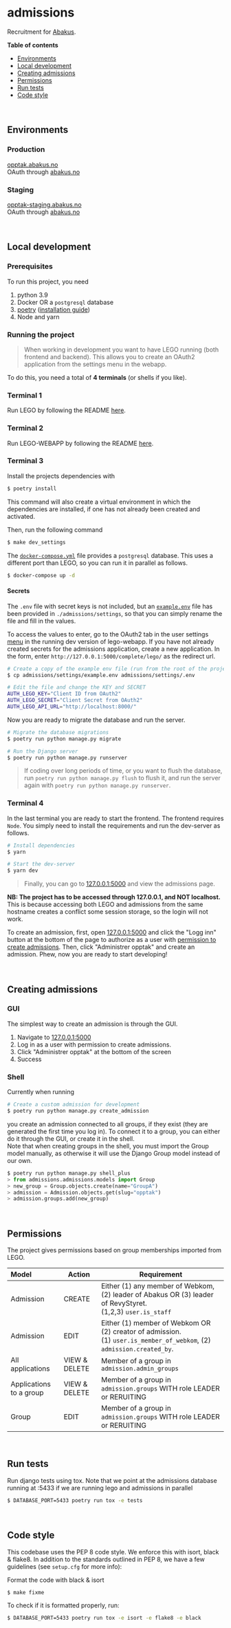# admissions

Recruitment for [Abakus](https://abakus.no/).

**Table of contents**

- [Environments](#environments)
- [Local development](#local-development)
- [Creating admissions](#creating-admissions)
- [Permissions](#permissions)
- [Run tests](#run-tests)
- [Code style](#code-style)

&nbsp;

## Environments

### Production

[opptak.abakus.no](https://opptak.abakus.no/)  
OAuth through [abakus.no](https://abakus.no/)

### Staging

[opptak-staging.abakus.no](https://opptak-staging.abakus.no/)  
OAuth through [abakus.no](https://abakus.no/)

&nbsp;

## Local development

### Prerequisites

To run this project, you need

1. python 3.9
2. Docker OR a `postgresql` database
3. [poetry](https://python-poetry.org/) ([installation guide](https://python-poetry.org/docs/#installation))
4. Node and yarn

### Running the project

> When working in development you want to have LEGO running (both frontend and backend). This allows you to create an OAuth2 application from the settings menu in the webapp.

To do this, you need a total of **4 terminals** (or shells if you like).

### Terminal 1

Run LEGO by following the README [here](https://github.com/webkom/lego#readme).

### Terminal 2

Run LEGO-WEBAPP by following the README [here](https://github.com/webkom/lego-webapp#readme).

### Terminal 3

Install the projects dependencies with

```sh
$ poetry install
```

This command will also create a virtual environment in which the dependencies are installed, if one has not already been created and activated.

Then, run the following command

```sh
$ make dev_settings
```

The [`docker-compose.yml`](./docker-compose.yml) file provides a `postgresql` database. This uses a different port than LEGO, so you can run it in parallel as follows.

```sh
$ docker-compose up -d
```

#### Secrets

The `.env` file with secret keys is not included, but an [`example.env`](./admissions/settings/example.env) file has been provided in `./admissions/settings`, so that you can simply rename the file and fill in the values.

To access the values to enter, go to the OAuth2 tab in the user settings [menu](http://localhost:3000/users/me/settings/oauth2) in the running dev version of lego-webapp. If you have not already created secrets for the admissions application, create a new application. In the form, enter `http://127.0.0.1:5000/complete/lego/` as the redirect url.

```sh
# Create a copy of the example env file (run from the root of the project)
$ cp admissions/settings/example.env admissions/settings/.env

# Edit the file and change the KEY and SECRET
AUTH_LEGO_KEY="Client ID from OAuth2"
AUTH_LEGO_SECRET="Client Secret from OAuth2"
AUTH_LEGO_API_URL="http://localhost:8000/"
```

Now you are ready to migrate the database and run the server.

```sh
# Migrate the database migrations
$ poetry run python manage.py migrate

# Run the Django server
$ poetry run python manage.py runserver
```

> If coding over long periods of time, or you want to flush the database, run `poetry run python manage.py flush` to flush it, and run the server again with `poetry run python manage.py runserver`.

### Terminal 4

In the last terminal you are ready to start the frontend. The frontend requires `Node`. You simply need to install the requirements and run the dev-server as follows.

```sh
# Install dependencies
$ yarn

# Start the dev-server
$ yarn dev
```

> Finally, you can go to [127.0.0.1:5000](http://127.0.0.1:5000/) and view the admissions page.

**NB: The project has to be accessed through 127.0.0.1, and NOT localhost.** This is because accessing both LEGO and admissions from the same hostname creates a conflict some session storage, so the login will not work.

To create an admission, first, open [127.0.0.1:5000](http://127.0.0.1:5000/) and click the "Logg inn" button at the bottom of the page to authorize as a user with [permission to create admissions](#permissions). Then, click "Administrer opptak" and create an admission. Phew, now you are ready to start developing!

&nbsp;

## Creating admissions

### GUI

The simplest way to create an admission is through the GUI.

1. Navigate to [127.0.0.1:5000](http://127.0.0.1:5000/)
2. Log in as a user with permission to create admissions.
3. Click "Administrer opptak" at the bottom of the screen
4. Success

### Shell

Currently when running

```sh
# Create a custom admission for development
$ poetry run python manage.py create_admission
```

you create an admission connected to all groups, if they exist (they are generated the first time you log in). To connect it to a group, you can either do it through the GUI, or create it in the shell.  
Note that when creating groups in the shell, you must import the Group model manually, as otherwise it will use the Django Group model instead of our own.

```python
$ poetry run python manage.py shell_plus
> from admissions.admissions.models import Group
> new_group = Group.objects.create(name="GroupA")
> admission = Admission.objects.get(slug="opptak")
> admission.groups.add(new_group)
```

&nbsp;

## Permissions

The project gives permissions based on group memberships imported from LEGO.

| Model                   | Action        | Requirement                                                                                                               |
| :---------------------- | ------------- | ------------------------------------------------------------------------------------------------------------------------- |
| Admission               | CREATE        | Either (1) any member of Webkom, (2) leader of Abakus OR (3) leader of RevyStyret. <br/> (1,2,3) `user.is_staff`          |
| Admission               | EDIT          | Either (1) member of Webkom OR (2) creator of admission. <br/>(1) `user.is_member_of_webkom`, (2) `admission.created_by`. |
| All applications        | VIEW & DELETE | Member of a group in `admission.admin_groups`                                                                             |
| Applications to a group | VIEW & DELETE | Member of a group in `admission.groups` WITH role LEADER or RERUITING                                                     |
| Group                   | EDIT          | Member of a group in `admission.groups` WITH role LEADER or RERUITING                                                     |

&nbsp;

## Run tests

Run django tests using tox. Note that we point at the admissions database running at :5433 if we are running lego and admissions in parallel

```bash
$ DATABASE_PORT=5433 poetry run tox -e tests
```

&nbsp;

## Code style

This codebase uses the PEP 8 code style. We enforce this with isort, black & flake8.
In addition to the standards outlined in PEP 8, we have a few guidelines
(see `setup.cfg` for more info):

Format the code with black & isort

```bash
$ make fixme
```

To check if it is formatted properly, run:

```bash
$ DATABASE_PORT=5433 poetry run tox -e isort -e flake8 -e black
```
